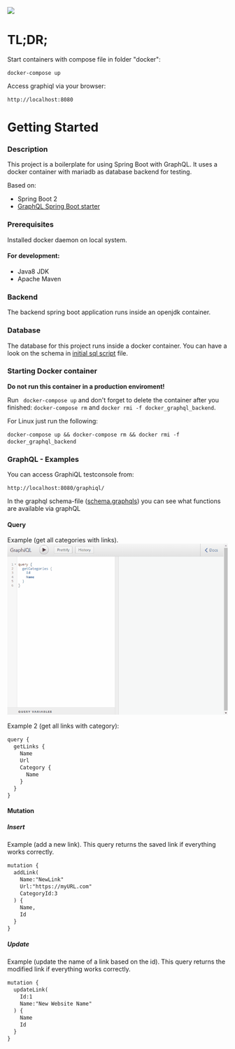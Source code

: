 ![](https://github.com/jreker/Hibernate-GraphQL-Java-Example/workflows/Java%20CI/badge.svg)

# TL;DR;
Start containers with compose file in folder "docker":
```
docker-compose up
```
Access graphiql via your browser:
```text
http://localhost:8080
```

# Getting Started
### Description
This project is a boilerplate for using Spring Boot with GraphQL.
It uses a docker container with mariadb as database backend for testing.

Based on:
 - Spring Boot 2
 - [GraphQL Spring Boot starter](https://github.com/graphql-java-kickstart/graphql-spring-boot) 

### Prerequisites
Installed docker daemon on local system.

#### For development:
- Java8 JDK
- Apache Maven

### Backend
The backend spring boot application runs inside an openjdk container.

### Database
The database for this project runs inside a docker container. You can have a look on the schema in [initial sql script](docker/init.sql) file.

### Starting Docker container
**Do not run this container in a production enviroment!**

Run ` docker-compose up` and don't forget to delete the container after you finished: `docker-compose rm` and `docker rmi -f docker_graphql_backend`.

For Linux just run the following:

```
docker-compose up && docker-compose rm && docker rmi -f docker_graphql_backend
```

### GraphQL - Examples
You can access GraphiQL testconsole from:

```text
http://localhost:8080/graphiql/
```

In the graphql schema-file ([schema.graphqls](src/main/resources/schema.graphqls)) you can see what functions are available via graphQL

#### Query

Example (get all categories with links).
![GraphQLQuery](doc/graphiql.gif "GraphiQL")

Example 2 (get all links with category):

```text
query {
  getLinks {
  	Name
    Url 
    Category {
      Name
    }
  }
}
```

#### Mutation 
##### Insert

Example (add a new link).
This query returns the saved link if everything works correctly.

```text
mutation {
  addLink(
    Name:"NewLink"
    Url:"https://myURL.com"
    CategoryId:3
  ) {
    Name,
    Id
  }
}
```

##### Update

Example (update the name of a link based on the id).
This query returns the modified link if everything works correctly.

```
mutation {
  updateLink(
    Id:1
    Name:"New Website Name"
  ) {
    Name
    Id
  }
}
```
